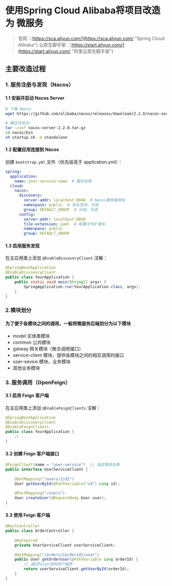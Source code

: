 # 使用Spring Cloud Alibaba将项目改造为 微服务

> 官网：[https://sca.aliyun.com/](https://sca.aliyun.com/ "Spring Cloud Alibaba")
> 云原生脚手架：[https://start.aliyun.com/](https://start.aliyun.com/ "阿里云原生脚手架")

## 主要改造过程

### 1. 服务注册与发现（Nacos）

#### 1.1 安装并启动 Nacos Server

``` bash
# 下载 Nacos
wget https://github.com/alibaba/nacos/releases/download/2.2.0/nacos-server-2.2.0.tar.gz

# 解压并启动
tar -zxvf nacos-server-2.2.0.tar.gz
cd nacos/bin
sh startup.sh -m standalone
```

#### 1.2 配置应用连接到 Nacos

创建 `bootstrap.yml` 文件（优先级高于 application.yml）：

``` yaml
spring:
  application:
    name: your-service-name  # 服务名称
  cloud:
    nacos:
      discovery:
        server-addr: localhost:8848  # Nacos服务器地址
        namespace: public  # 命名空间，可选
        group: DEFAULT_GROUP  # 分组，可选
      config:
        server-addr: localhost:8848
        file-extension: yaml  # 配置文件扩展名
        namespace: public
        group: DEFAULT_GROUP
```

#### 1.3 启用服务发现

在主应用类上添加 `@EnableDiscoveryClient` 注解：

```java
@SpringBootApplication
@EnableDiscoveryClient
public class YourApplication {
    public static void main(String[] args) {
        SpringApplication.run(YourApplication.class, args);
    }
}
```

### 2.模块划分

#### 为了便于各模块之间的调用，一般将微服务后端划分为以下模块

* model 实体类模块
* common 公共模块
* gatway 网关模块（聚合调用接口）
* service-client 模块，提供各模块之间的相互调用的接口
* user-sevice 模块，业务模块
* 其他业务模块

### 3. 服务调用（OpenFeign）

#### 3.1 启用 Feign 客户端

在主应用类上添加 `@EnableFeignClients` 注解：

```java
@SpringBootApplication
@EnableDiscoveryClient
@EnableFeignClients
public class YourApplication {
    // ...
}
```

#### 3.2 创建 Feign 客户端接口

```java
@FeignClient(name = "user-service")  // 指定服务名称
public interface UserServiceClient {
    
    @GetMapping("/users/{id}")
    User getUserById(@PathVariable("id") Long id);
    
    @PostMapping("/users")
    User createUser(@RequestBody User user);
}
```

#### 3.3 使用 Feign 客户端

```java
@RestController
public class OrderController {
    
    @Autowired
    private UserServiceClient userServiceClient;
    
    @GetMapping("/orders/{orderId}/user")
    public User getOrderUser(@PathVariable Long orderId) {
        // 通过Feign调用用户服务
        return userServiceClient.getUserById(orderId);
    }
}
```
